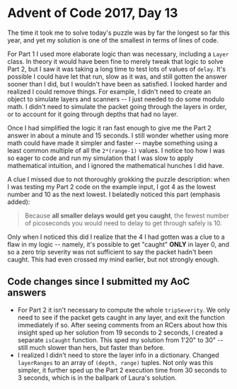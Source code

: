 # Advent of Code 2017, Day 13

The time it took me to solve today's puzzle was by far the longest so far this year, and yet my solution is one of the smallest in terms of lines of code.

For Part 1 I used more elaborate logic than was necessary, including a `Layer` class.  In theory it would have been fine to merely tweak that logic to solve Part 2, but I saw it was taking a long time to test lots of values of `delay`.  It's possible I could have let that run, slow as it was, and still gotten the answer sooner than I did, but I wouldn't have been as satisfied.  I looked harder and realized I could remove things.  For example, I didn't need to create an object to simulate layers and scanners -- I just needed to do some modulo math.  I didn't need to simulate the packet going through the layers in order, or to account for it going through depths that had no layer.

Once I had simplified the logic it ran fast enough to give me the Part 2 answer in about a minute and 15 seconds.  I still wonder whether using more math could have made it simpler and faster -- maybe something using a least common multiple of all the `2*(range-1)` values.  I notice too how I was so eager to code and run my simulation that I was slow to apply mathematical intuition, and I ignored the mathematical hunches I did have.

A clue I missed due to not thoroughly grokking the puzzle description: when I was testing my Part 2 code on the example input, I got 4 as the lowest number and 10 as the next lowest.  I belatedly noticed this part (emphasis added):

> Because **all smaller delays would get you caught**, the fewest number of picoseconds you would need to delay to get through safely is 10.

Only when I noticed this did I realize that the 4 I had gotten was a clue to a flaw in my logic -- namely, it's possible to get "caught" **ONLY** in layer 0, and so a zero trip severity was not sufficient to say the packet hadn't been caught.  This had even crossed my mind earlier, but not strongly enough.


## Code changes since I submitted my AoC answers

- For Part 2 it isn't necessary to compute the whole `tripSeverity`.  We only need to see if the packet gets caught in any layer, and exit the function immediately if so.  After seeing comments from an RCers about how this insight sped up her solution from 19 seconds to 2 seconds, I created a separate `isCaught` function.  This sped my solution from 1'20" to 30" -- still much slower than hers, but faster than before.
- I realized I didn't need to store the layer info in a dictionary.  Changed `layerRanges` to an array of `(depth, range)` tuples.  Not only was this simpler, it further sped up the Part 2 execution time from 30 seconds to 3 seconds, which is in the ballpark of Laura's solution.

